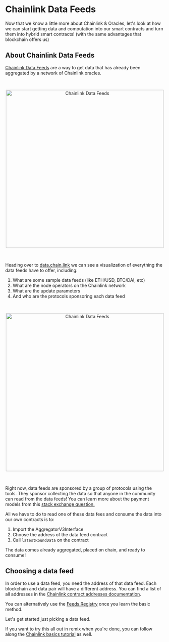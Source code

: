 # Chainlink Data Feeds

Now that we know a little more about Chainlink & Oracles, let's look at how we can start getting data and computation into our smart contracts and turn them into hybrid smart contracts! (with the same advantages that blockchain offers us)

## About Chainlink Data Feeds

[Chainlink Data Feeds](https://docs.chain.link/docs/using-chainlink-reference-contracts/) are a way to get data that has already been aggregated by a network of Chainlink oracles. 

<br/>
<p align="center">
<img src="./../../img/chainlink_feeds.png" width="500" alt="Chainlink Data Feeds">
</p>
<br/>

Heading over to [data.chain.link](https://data.chain.link/) we can see a visualization of everything the data feeds have to offer, including:

1. What are some sample data feeds (like ETH/USD, BTC/DAI, etc)
2. What are the node operators on the Chainlink network
3. What are the update parameters
4. And who are the protocols sponsoring each data feed

<br/>
<p align="center">
<img src="./../../img/data_chain_link.png" width="500" alt="Chainlink Data Feeds">
</p>
<br/>

Right now, data feeds are sponsored by a group of protocols using the tools. They sponsor collecting the data so that anyone in the community can read from the data feeds! You can learn more about the payment models from this [stack exchange question.](https://ethereum.stackexchange.com/questions/87473/is-chainlinks-price-reference-data-free-to-consume)

All we have to do to read one of these data fees and consume the data into our own contracts is to:

1. Import the AggregatorV3Interface
2. Choose the address of the data feed contract
3. Call `latestRoundData` on the contract

The data comes already aggregated, placed on chain, and ready to consume!

## Choosing a data feed

In order to use a data feed, you need the address of that data feed. Each blockchain and data pair will have a different address. You can find a list of all addresses in the [Chainlink contract addresses documentation](https://docs.chain.link/docs/reference-contracts/).

You can alternatively use the [Feeds Registry](https://docs.chain.link/docs/feed-registry/) once you learn the basic method. 

Let's get started just picking a data feed. 

If you want to try this all out in remix when you're done, you can follow along the [Chainlink basics tutorial](https://docs.chain.link/docs/beginners-tutorial/) as well. 